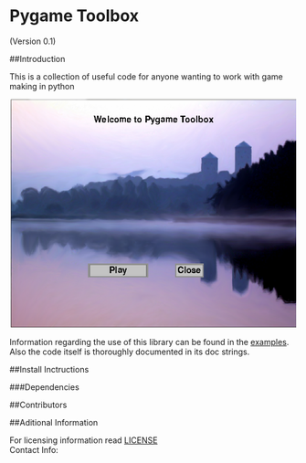 # Pygame Toolbox

(Version 0.1)

##Introduction

This is a collection of useful code for anyone wanting to work with game making in python

<p align="center"><img src="./welcome_image.PNG" alt="Snowplow logo" title="Snowplow" height="400" width="500" /></p>

Information regarding the use of this library can be found in the [examples](/examples).  
Also the code itself is thoroughly documented in its doc strings.

##Install Inctructions

###Dependencies

##Contributors

##Aditional Information

For licensing information read [LICENSE](./LICENSE)  
Contact Info: